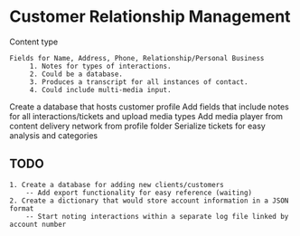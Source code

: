 # Customer Relationship Management
Content type
	
	Fields for Name, Address, Phone, Relationship/Personal Business
         1. Notes for types of interactions.
         2. Could be a database.
         3. Produces a transcript for all instances of contact.
         4. Could include multi-media input.

Create a database that hosts customer profile
Add fields that include notes for all interactions/tickets and upload media types
Add media player from content delivery network from profile folder
Serialize tickets for easy analysis and categories

## TODO
    1. Create a database for adding new clients/customers
    	-- Add export functionality for easy reference (waiting)
    2. Create a dictionary that would store account information in a JSON format
      	-- Start noting interactions within a separate log file linked by account number
        
